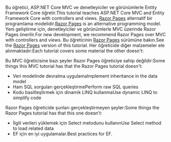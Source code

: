 <span data-ttu-id="bf99b-101">Bu öğretici, ASP.NET Core MVC ve denetleyiciler ve görünümlerle Entity Framework Core öğretir.</span><span class="sxs-lookup"><span data-stu-id="bf99b-101">This tutorial teaches ASP.NET Core MVC and Entity Framework Core with controllers and views.</span></span> <span data-ttu-id="bf99b-102">[Razor Pages](xref:razor-pages/index) alternatif bir programlama modelidir.</span><span class="sxs-lookup"><span data-stu-id="bf99b-102">[Razor Pages](xref:razor-pages/index) is an alternative programming model.</span></span> <span data-ttu-id="bf99b-103">Yeni geliştirme için, denetleyiciler ve görünümlerle MVC üzerinde Razor Pages önerilir.</span><span class="sxs-lookup"><span data-stu-id="bf99b-103">For new development, we recommend Razor Pages over MVC with controllers and views.</span></span> <span data-ttu-id="bf99b-104">Bu öğreticinin [Razor Pages](xref:data/ef-rp/intro) sürümüne bakın.</span><span class="sxs-lookup"><span data-stu-id="bf99b-104">See the [Razor Pages](xref:data/ef-rp/intro) version of this tutorial.</span></span> <span data-ttu-id="bf99b-105">Her öğreticide diğer malzemeler ele alınmaktadır:</span><span class="sxs-lookup"><span data-stu-id="bf99b-105">Each tutorial covers some material the other doesn't:</span></span>

<span data-ttu-id="bf99b-106">Bu MVC öğreticisine bazı şeyler Razor Pages öğreticiye sahip değildir:</span><span class="sxs-lookup"><span data-stu-id="bf99b-106">Some things this MVC tutorial has that the Razor Pages tutorial doesn't:</span></span>

* <span data-ttu-id="bf99b-107">Veri modelinde devralma uygulama</span><span class="sxs-lookup"><span data-stu-id="bf99b-107">Implement inheritance in the data model</span></span>
* <span data-ttu-id="bf99b-108">Ham SQL sorguları gerçekleştirme</span><span class="sxs-lookup"><span data-stu-id="bf99b-108">Perform raw SQL queries</span></span>
* <span data-ttu-id="bf99b-109">Kodu basitleştirmek için dinamik LINQ kullanma</span><span class="sxs-lookup"><span data-stu-id="bf99b-109">Use dynamic LINQ to simplify code</span></span>

<span data-ttu-id="bf99b-110">Razor Pages öğreticide şunları gerçekleştirmeyen şeyler:</span><span class="sxs-lookup"><span data-stu-id="bf99b-110">Some things the Razor Pages tutorial has that this one doesn't:</span></span>

* <span data-ttu-id="bf99b-111">İlgili verileri yüklemek için Select metodunu kullanın</span><span class="sxs-lookup"><span data-stu-id="bf99b-111">Use Select method to load related data</span></span>
* <span data-ttu-id="bf99b-112">EF için en iyi uygulamalar.</span><span class="sxs-lookup"><span data-stu-id="bf99b-112">Best practices for EF.</span></span>